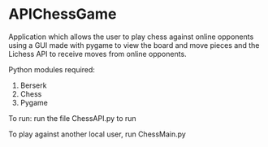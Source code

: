# APIChessGame

Application which allows the user to play chess against online opponents using a 
GUI made with pygame to view the board and move pieces and the Lichess API to receive moves 
from online opponents.

Python modules required:
1) Berserk
2) Chess
3) Pygame

To run:
run the file ChessAPI.py to run

To play against another local user, run ChessMain.py
